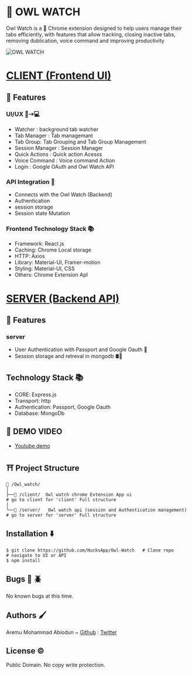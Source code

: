 #  🦉 OWL WATCH  
Owl Watch is a  🧩 Chrome extension designed to help users manage their tabs efficiently, with features that allow tracking, closing inactive tabs, removing dublication, voice command and improving productivity

![OWL WATCH](https://github.com/user-attachments/assets/dff2ca9d-0d7e-4579-b427-6bdb205ef769)
# [CLIENT  (Frontend UI)](./client) 
## 🧰 Features
### UI/UX 📱⇢💻

* Watcher : background tab watcher
* Tab Manager : Tab managemant
* Tab Group: Tab Grouping and Tab Group Management
* Session Manager : Session Manager
* Quick Actions : Quick action Acesss
* Voice Command : Voice command Action
* Login : Google OAuth and Owl Watch API
### API Integration 🚀
- Connects with the Owl Watch (Backend)
- Authentication
- session storage
- Session state Mutation
### Frontend Technology Stack 📚
* Framework: React.js
* Caching: Chrome Local storage
* HTTP: Axios
* Library: Material-UI, Framer-motion
* Styling: Material-UI, CSS
* Others: Chrome Extension ApI

#  [SERVER (Backend API)](./server)
## 🧰 Features
### server
  - User Authentication with Passport and Google Oauth 🔐
  - Session storage and retreval in mongodb 🛢🔄
## Technology Stack 📚
- CORE: Express.js
- Transport: http
- Authentication: Passport, Google Oauth
- Database: MongoDb


## 🎥 DEMO VIDEO
*  [Youtube demo](https://www.youtube.com/watch?v=vmEDoCKFEvg "owl_watch")



## ⛩ Project Structure
```
📁 /Owl_watch/
│
├──📁 /client/  Owl watch chrome Extension App ui                        # go to client for 'client' Full structure                              
│     
└──📁 /server/   Owl watch api (session and Authentication management)   # go to server for 'server' Full structure      
```

## Installation ⬇️
```
$ git clone https://github.com/HucksApp/Owl-Watch   # Clone repo
# navigate to UI or API 
$ npm install    
```

## Bugs 🐛 🪲
No known bugs at this time. 

## Authors 🖌
Aremu Mohammad Abiodun ~ [Github](https://github.com/Hucksapp) : [Twitter](https://twitter.com/hucks_jake)  

## License ©
Public Domain. No copy write protection. 
